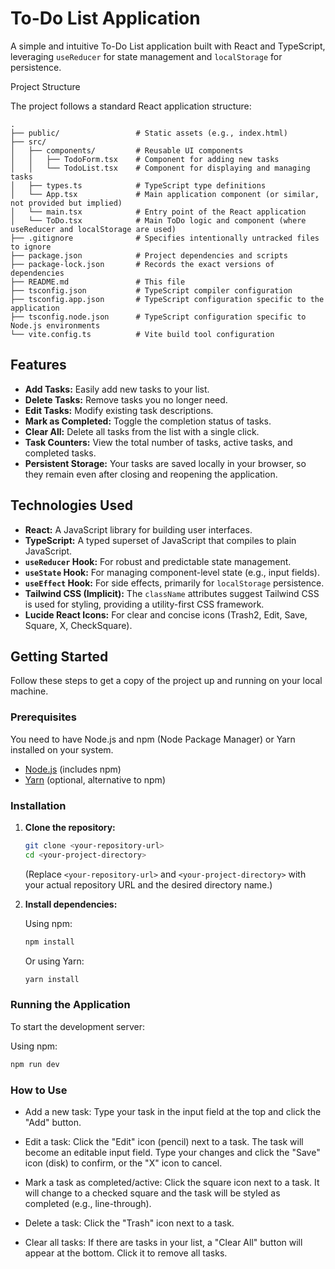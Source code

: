 # To-Do List Application

A simple and intuitive To-Do List application built with React and TypeScript, leveraging `useReducer` for state management and `localStorage` for persistence.

Project Structure

The project follows a standard React application structure:

```text
.
├── public/                 # Static assets (e.g., index.html)
├── src/
│   ├── components/         # Reusable UI components
│   │   ├── TodoForm.tsx    # Component for adding new tasks
│   │   └── TodoList.tsx    # Component for displaying and managing tasks
│   ├── types.ts            # TypeScript type definitions
│   └── App.tsx             # Main application component (or similar, not provided but implied)
│   └── main.tsx            # Entry point of the React application
│   └── ToDo.tsx            # Main ToDo logic and component (where useReducer and localStorage are used)
├── .gitignore              # Specifies intentionally untracked files to ignore
├── package.json            # Project dependencies and scripts
├── package-lock.json       # Records the exact versions of dependencies
├── README.md               # This file
├── tsconfig.json           # TypeScript compiler configuration
├── tsconfig.app.json       # TypeScript configuration specific to the application
├── tsconfig.node.json      # TypeScript configuration specific to Node.js environments
└── vite.config.ts          # Vite build tool configuration
```

## Features

* **Add Tasks:** Easily add new tasks to your list.
* **Delete Tasks:** Remove tasks you no longer need.
* **Edit Tasks:** Modify existing task descriptions.
* **Mark as Completed:** Toggle the completion status of tasks.
* **Clear All:** Delete all tasks from the list with a single click.
* **Task Counters:** View the total number of tasks, active tasks, and completed tasks.
* **Persistent Storage:** Your tasks are saved locally in your browser, so they remain even after closing and reopening the application.

## Technologies Used

* **React:** A JavaScript library for building user interfaces.
* **TypeScript:** A typed superset of JavaScript that compiles to plain JavaScript.
* **`useReducer` Hook:** For robust and predictable state management.
* **`useState` Hook:** For managing component-level state (e.g., input fields).
* **`useEffect` Hook:** For side effects, primarily for `localStorage` persistence.
* **Tailwind CSS (Implicit):** The `className` attributes suggest Tailwind CSS is used for styling, providing a utility-first CSS framework.
* **Lucide React Icons:** For clear and concise icons (Trash2, Edit, Save, Square, X, CheckSquare).

## Getting Started

Follow these steps to get a copy of the project up and running on your local machine.

### Prerequisites

You need to have Node.js and npm (Node Package Manager) or Yarn installed on your system.

* [Node.js](https://nodejs.org/) (includes npm)
* [Yarn](https://yarnpkg.com/) (optional, alternative to npm)

### Installation

1.  **Clone the repository:**

    ```bash
    git clone <your-repository-url>
    cd <your-project-directory>
    ```

    (Replace `<your-repository-url>` and `<your-project-directory>` with your actual repository URL and the desired directory name.)

2.  **Install dependencies:**

    Using npm:
    ```bash
    npm install
    ```
    Or using Yarn:
    ```bash
    yarn install
    ```

### Running the Application

To start the development server:

Using npm:
```bash
npm run dev
```

### How to Use

 - Add a new task: Type your task in the input field at the top and click the "Add" button.

 - Edit a task: Click the "Edit" icon (pencil) next to a task. The task will become an editable input field. Type your changes and click the "Save" icon (disk) to confirm, or the "X" icon    to cancel.

 - Mark a task as completed/active: Click the square icon next to a task. It will change to a checked square and the task will be styled as completed (e.g., line-through).

 - Delete a task: Click the "Trash" icon next to a task.

 - Clear all tasks: If there are tasks in your list, a "Clear All" button will appear at the bottom. Click it to remove all tasks.
